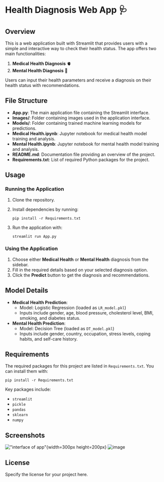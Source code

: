 Health Diagnosis Web App 🩺
===========================

Overview
--------

This is a web application built with Streamlit that provides users with a simple and interactive way to check their health status. The app offers two main functionalities:

1.  **Medical Health Diagnosis** 🫀
2.  **Mental Health Diagnosis** 🧠

Users can input their health parameters and receive a diagnosis on their health status with recommendations.

File Structure
--------------

-   **App.py**: The main application file containing the Streamlit interface.
-   **Images/**: Folder containing images used in the application interface.
-   **Models/**: Folder containing trained machine learning models for predictions.
-   **Medical Health.ipynb**: Jupyter notebook for medical health model training and analysis.
-   **Mental Health.ipynb**: Jupyter notebook for mental health model training and analysis.
-   **README.md**: Documentation file providing an overview of the project.
-   **Requirements.txt**: List of required Python packages for the project.

Usage
-----

### Running the Application

1.  Clone the repository.
2.  Install dependencies by running:

    ```
    pip install -r Requirements.txt
    ```

4.  Run the application with:

    ```
    streamlit run App.py
    ```

### Using the Application

1.  Choose either **Medical Health** or **Mental Health** diagnosis from the sidebar.
2.  Fill in the required details based on your selected diagnosis option.
3.  Click the **Predict** button to get the diagnosis and recommendations.

Model Details
-------------

-   **Medical Health Prediction**:
    -   Model: Logistic Regression (loaded as `LR_model.pkl`)
    -   Inputs include gender, age, blood pressure, cholesterol level, BMI, smoking, and diabetes status.
-   **Mental Health Prediction**:
    -   Model: Decision Tree (loaded as `DT_model.pkl`)
    -   Inputs include gender, country, occupation, stress levels, coping habits, and self-care history.

Requirements
------------

The required packages for this project are listed in `Requirements.txt`. You can install them with:


```
pip install -r Requirements.txt
```

Key packages include:

-   `streamlit`
-   `pickle`
-   `pandas`
-   `sklearn`
-   `numpy`

Screenshots
-----------

!["interface of app"](https://github.com/user-attachments/assets/c3d19660-cf8f-464e-8d8b-626e043a2bd1){width=300px height=200px}
![image](https://github.com/user-attachments/assets/b800c3e5-df6c-4375-9cf1-04b9b5ae5076)



License
-------

Specify the license for your project here.
